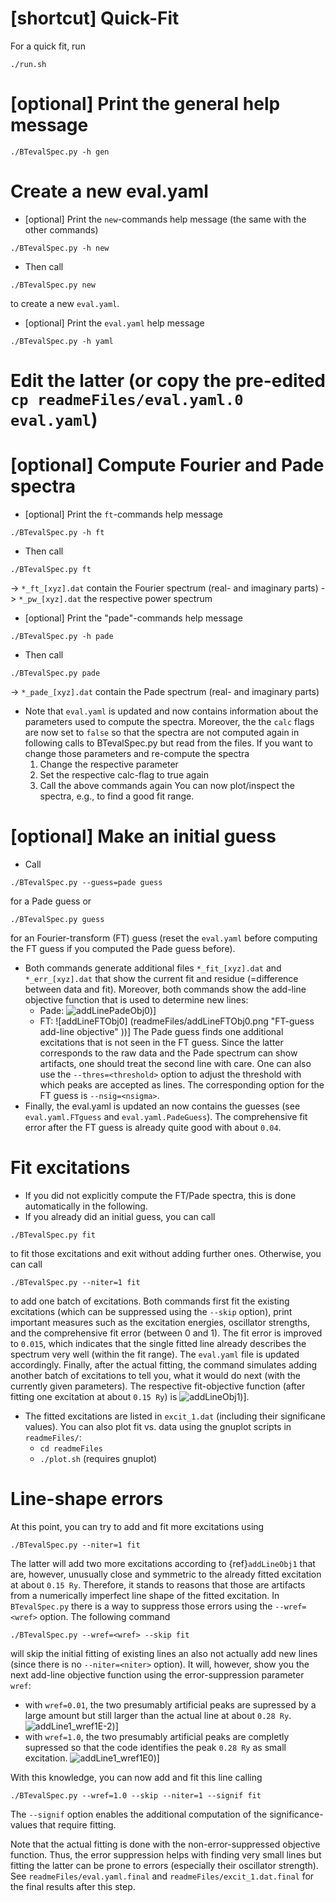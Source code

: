 # [shortcut] Quick-Fit

For a quick fit, run
```
./run.sh
```

# [optional] Print the general help message

```
./BTevalSpec.py -h gen
```

# Create a new eval.yaml

- [optional] Print the `new`-commands help message (the same with the other commands)
```
./BTevalSpec.py -h new
```
- Then call
```
./BTevalSpec.py new
```
to create a new `eval.yaml`.
- [optional] Print the `eval.yaml` help message
```
./BTevalSpec.py -h yaml
```

# Edit the latter (or copy the pre-edited `cp readmeFiles/eval.yaml.0 eval.yaml`)

# [optional] Compute Fourier and Pade spectra

- [optional] Print the `ft`-commands help message
```
./BTevalSpec.py -h ft
```
- Then call
```
./BTevalSpec.py ft
```
  -> `*_ft_[xyz].dat` contain the Fourier spectrum (real- and imaginary parts)
  -> `*_pw_[xyz].dat` the respective power spectrum
- [optional] Print the "pade"-commands help message
```
./BTevalSpec.py -h pade
```
- Then call
```
./BTevalSpec.py pade
```
  -> `*_pade_[xyz].dat` contain the Pade spectrum (real- and imaginary parts)
- Note that `eval.yaml` is updated and now contains information about the parameters used to compute the spectra.
Moreover, the the `calc` flags are now set to `false` so that the spectra are not computed again in following calls to BTevalSpec.py but read from the files.
If you want to change those parameters and re-compute the spectra
  1. Change the respective parameter
  2. Set the respective calc-flag to true again
  3. Call the above commands again
You can now plot/inspect the spectra, e.g., to find a good fit range.

# [optional] Make an initial guess
  
- Call
```
./BTevalSpec.py --guess=pade guess
```
  for a Pade guess or
```
./BTevalSpec.py guess
```
  for an Fourier-transform (FT) guess (reset the `eval.yaml` before computing the FT guess if you computed the Pade guess before).
- Both commands generate additional files `*_fit_[xyz].dat` and `*_err_[xyz].dat` that show the current fit and residue (=difference between data and fit).
  Moreover, both commands show the add-line objective function that is used to determine new lines:
  - Pade: ![addLinePadeObj0](readmeFiles/addLinePadeObj0.png "Pade-guess add-line objective"))]
  - FT:   ![addLineFTObj0]  (readmeFiles/addLineFTObj0.png   "FT-guess add-line objective"  ))]
  The Pade guess finds one additional excitations that is not seen in the FT guess.
  Since the latter corresponds to the raw data and the Pade spectrum can show artifacts, one should treat the second line with care.
  One can also use the `--thres=<threshold>` option to adjust the threshold with which peaks are accepted as lines.
  The corresponding option for the FT guess is `--nsig=<nsigma>`.
- Finally, the eval.yaml is updated an now contains the guesses (see `eval.yaml.FTguess` and `eval.yaml.PadeGuess`).
  The comprehensive fit error after the FT guess is already quite good with about `0.04`.

# Fit excitations

- If you did not explicitly compute the FT/Pade spectra, this is done automatically in the following.
- If you already did an initial guess, you can call
```
./BTevalSpec.py fit
```
  to fit those excitations and exit without adding further ones.
  Otherwise, you can call
```
./BTevalSpec.py --niter=1 fit
```
  to add one batch of excitations.
  Both commands first fit the existing excitations (which can be suppressed using the `--skip` option), print important measures such as the excitation energies, oscillator strengths, and the comprehensive fit error (between 0 and 1).
  The fit error is improved to `0.015`, which indicates that the single fitted line already describes the spectrum very well (within the fit range).
  The `eval.yaml` file is updated accordingly.
  Finally, after the actual fitting, the command simulates adding another batch of excitations to tell you, what it would do next (with the currently given parameters).
  The respective fit-objective function (after fitting one excitation at about `0.15 Ry`) is ![addLineObj1](readmeFiles/addLineObj1.png   "Add-line objective after the first fit"  ))].
- The fitted excitations are listed in `excit_1.dat` (including their significane values).
  You can also plot fit vs. data using the gnuplot scripts in `readmeFiles/`:
  - `cd readmeFiles`
  - `./plot.sh` (requires gnuplot)

# Line-shape errors

At this point, you can try to add and fit more excitations using
```
./BTevalSpec.py --niter=1 fit
```
The latter will add two more excitations according to {ref}`addLineObj1` that are, however, unusually close and symmetric to the already fitted excitation at about `0.15 Ry`.
Therefore, it stands to reasons that those are artifacts from a numerically imperfect line shape of the fitted excitation.
In `BTevalSpec.py` there is a way to suppress those errors using the `--wref=<wref>` option.
The following command
```
./BTevalSpec.py --wref=<wref> --skip fit
```
will skip the initial fitting of existing lines an also not actually add new lines (since there is no `--niter=<niter>` option).
It will, however, show you the next add-line objective function using the error-suppression parameter `wref`:
- with `wref=0.01`, the two presumably artificial peaks are supressed by a large amount but still larger than the actual line at about `0.28 Ry`.
  ![addLine1_wref1E-2](readmeFiles/addLineObj1_wref1E-2.png "Add-line objective after first fit with wref=0.01"))]
- with `wref=1.0`, the two presumably artificial peaks are completly supressed so that the code identifies the peak `0.28 Ry` as small excitation. 
  ![addLine1_wref1E0](readmeFiles/addLineObj1_wref1E0.png "Add-line objective after first fit with wref=1.0"))]

With this knowledge, you can now add and fit this line calling
```
./BTevalSpec.py --wref=1.0 --skip --niter=1 --signif fit
```
The `--signif` option enables the additional computation of the significance-values that require fitting.

Note that the actual fitting is done with the non-error-suppressed objective function. Thus, the error suppression helps with finding very small lines but fitting the latter can be prone to errors (especially their oscillator strength).
See `readmeFiles/eval.yaml.final` and `readmeFiles/excit_1.dat.final` for the final results after this step.
